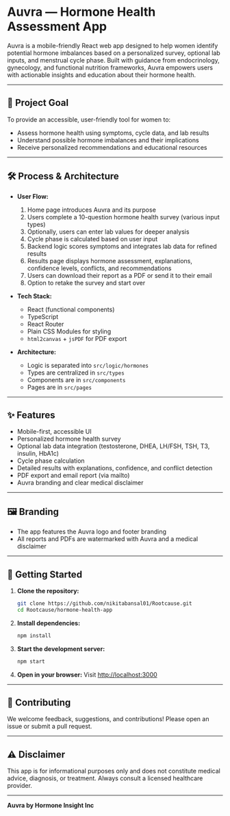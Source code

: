 # Auvra — Hormone Health Assessment App

Auvra is a mobile-friendly React web app designed to help women identify potential hormone imbalances based on a personalized survey, optional lab inputs, and menstrual cycle phase. Built with guidance from endocrinology, gynecology, and functional nutrition frameworks, Auvra empowers users with actionable insights and education about their hormone health.

---

## 🚀 Project Goal
To provide an accessible, user-friendly tool for women to:
- Assess hormone health using symptoms, cycle data, and lab results
- Understand possible hormone imbalances and their implications
- Receive personalized recommendations and educational resources

---

## 🛠️ Process & Architecture
- **User Flow:**
  1. Home page introduces Auvra and its purpose
  2. Users complete a 10-question hormone health survey (various input types)
  3. Optionally, users can enter lab values for deeper analysis
  4. Cycle phase is calculated based on user input
  5. Backend logic scores symptoms and integrates lab data for refined results
  6. Results page displays hormone assessment, explanations, confidence levels, conflicts, and recommendations
  7. Users can download their report as a PDF or send it to their email
  8. Option to retake the survey and start over

- **Tech Stack:**
  - React (functional components)
  - TypeScript
  - React Router
  - Plain CSS Modules for styling
  - `html2canvas` + `jsPDF` for PDF export

- **Architecture:**
  - Logic is separated into `src/logic/hormones`
  - Types are centralized in `src/types`
  - Components are in `src/components`
  - Pages are in `src/pages`

---

## ✨ Features
- Mobile-first, accessible UI
- Personalized hormone health survey
- Optional lab data integration (testosterone, DHEA, LH/FSH, TSH, T3, insulin, HbA1c)
- Cycle phase calculation
- Detailed results with explanations, confidence, and conflict detection
- PDF export and email report (via mailto)
- Auvra branding and clear medical disclaimer

---

## 🖼️ Branding
- The app features the Auvra logo and footer branding
- All reports and PDFs are watermarked with Auvra and a medical disclaimer

---

## 🏁 Getting Started

1. **Clone the repository:**
   ```bash
   git clone https://github.com/nikitabansal01/Rootcause.git
   cd Rootcause/hormone-health-app
   ```
2. **Install dependencies:**
   ```bash
   npm install
   ```
3. **Start the development server:**
   ```bash
   npm start
   ```
4. **Open in your browser:**
   Visit [http://localhost:3000](http://localhost:3000)

---

## 🤝 Contributing
We welcome feedback, suggestions, and contributions! Please open an issue or submit a pull request.

---

## ⚠️ Disclaimer
This app is for informational purposes only and does not constitute medical advice, diagnosis, or treatment. Always consult a licensed healthcare provider.

---

**Auvra by Hormone Insight Inc**
